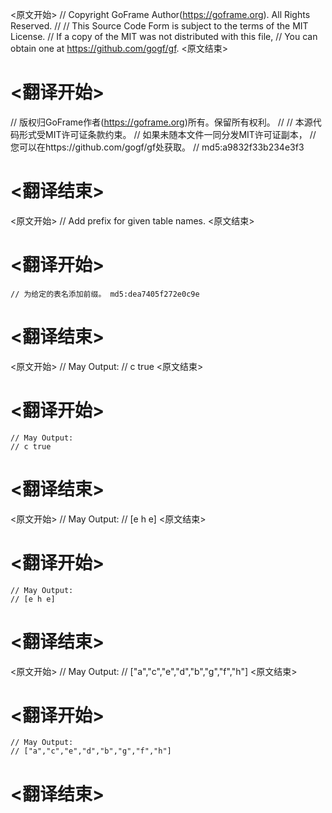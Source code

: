 
<原文开始>
// Copyright GoFrame Author(https://goframe.org). All Rights Reserved.
//
// This Source Code Form is subject to the terms of the MIT License.
// If a copy of the MIT was not distributed with this file,
// You can obtain one at https://github.com/gogf/gf.
<原文结束>

# <翻译开始>
// 版权归GoFrame作者(https://goframe.org)所有。保留所有权利。
//
// 本源代码形式受MIT许可证条款约束。
// 如果未随本文件一同分发MIT许可证副本，
// 您可以在https://github.com/gogf/gf处获取。
// md5:a9832f33b234e3f3
# <翻译结束>


<原文开始>
// Add prefix for given table names.
<原文结束>

# <翻译开始>
	// 为给定的表名添加前缀。 md5:dea7405f272e0c9e
# <翻译结束>


<原文开始>
	// May Output:
	// c true
<原文结束>

# <翻译开始>
	// May Output:
	// c true
# <翻译结束>


<原文开始>
	// May Output:
	// [e h e]
<原文结束>

# <翻译开始>
	// May Output:
	// [e h e]
# <翻译结束>


<原文开始>
	// May Output:
	// ["a","c","e","d","b","g","f","h"]
<原文结束>

# <翻译开始>
	// May Output:
	// ["a","c","e","d","b","g","f","h"]
# <翻译结束>


